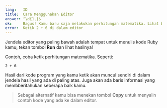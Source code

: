 ```yaml
---
lang:   ID
title:  Cara Menggunakan Editor
answer: ^\d{1,}$
ok:     Bagus! Kamu baru saja melakukan perhitungan matematika. Lihat bagaimana jawabannya muncul?
error:  Ketik 2 + 6 di dalam editor
---
```


Jendela editor yang paling bawah adalah tempat untuk menulis kode Ruby kamu, tekan tombol __Run__ dan
lihat hasilnya!

Contoh, coba ketik perhitungan matematika. Seperti:

    2 + 6

Hasil dari kode program yang kamu ketik akan muncul sendiri di dalam jendela hasil yang ada di paling atas.
Juga akan ada baris informasi yang membberitahukan seberapa baik kamu.

> Sebagai alternatif kamu bisa menekan tombol __Copy__ untuk menyalin contoh kode yang ada ke dalam editor.

